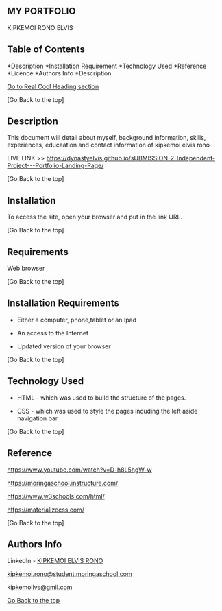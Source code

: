 ## MY PORTFOLIO

KIPKEMOI RONO ELVIS


## Table of Contents

*Description
*Installation Requirement
*Technology Used
*Reference
*Licence
*Authors Info
*Description

[Go to Real Cool Heading section](#real-cool-heading)


[Go Back to the top]
## Description
This document will detail about myself, background information, skills, experiences, educaation and contact information of kipkemoi elvis rono

LIVE LINK >> https://dynastyelvis.github.io/sUBMISSION-2-Independent-Project---Portfolio-Landing-Page/

[Go Back to the top]
## Installation

To access the site, open your browser and put in the link URL.

[Go Back to the top]
## Requirements

Web browser

[Go Back to the top]
## Installation Requirements

* Either a computer, phone,tablet or an Ipad

* An access to the Internet

* Updated version of your browser

[Go Back to the top]
## Technology Used
* HTML - which was used to build the structure of the pages.

* CSS - which was used to style the pages incuding the left aside navigation bar

[Go Back to the top]
## Reference
https://www.youtube.com/watch?v=D-h8L5hgW-w

https://moringaschool.instructure.com/ 

https://www.w3schools.com/html/

https://materializecss.com/

[Go Back to the top]

## Authors Info
LinkedIn - [KIPKEMOI ELVIS RONO](https://www.linkedin.com/in/elvis-rono-aa3548209/)

kipkemoi.rono@student.moringaschool.com

kipkemoilvs@gmil.com

[Go Back to the top](#MY-PORTFOLIO)

